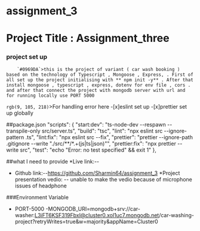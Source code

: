 # assignment_3



# Project Title : Assignment_three

### project set up 

		`#0969DA`>this is the project of variant ( car wash booking ) based on the technology of Typescript , Mongoose , Express, . First of all set up the project initialising with ** npm init -y** . After that install mongoose , typescript , express, dotenv for env file , cors . and after that connect the project with mongodb server with url and for running locally use PORT 5000


   `rgb(9, 105, 218)`>For handling error here 
   -[x]eslint set up 
   -[x]prettier set up globally 

   ##package.json
     "scripts": {
    "start:dev": "ts-node-dev --respawn --transpile-only src/server.ts",
    "build": "tsc",
    "lint": "npx eslint src --ignore-pattern .ts",
    "lint:fix": "npx eslint src --fix",
    "prettier": "prettier --ignore-path .gitignore --write \"./src/**/*.+(js|ts|json)\"",
    "prettier:fix": "npx prettier --write src",
    "test": "echo \"Error: no test specified\" && exit 1"
  },


  ##what I need to provide 
  *Live link:-- 
  * Github link:--https://github.com/Sharmin64/assignment_3
  *Project presentation vedio: --  unable to make the vedio because of microphone issues of headphone

  ###Environment Variable
  - PORT-5000
  -MONGODB_URI=mongodb+srv://car-washer:L3iFT6KSF319Fbxl@cluster0.xol1uc7.mongodb.net/car-washing-project?retryWrites=true&w=majority&appName=Cluster0